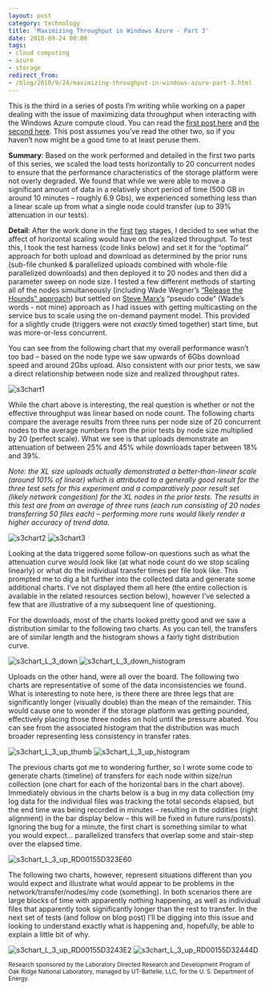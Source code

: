 ```yaml
---
layout: post
category: technology
title: 'Maximizing Throughput in Windows Azure - Part 3'
date: 2010-09-24 00:00
tags:
- cloud computing
- azure
- storage
redirect_from:
- /blog/2010/9/24/maximizing-throughput-in-windows-azure-part-3.html
---
```


This is the third in a series of posts I’m writing while working on a paper dealing with the issue of maximizing data
throughput when interacting with the Windows Azure compute cloud. You can read the
[first post here](/technology/2010/09/13/maximizing-throughput-in-windows-azure-part-1/) and
[the second here](/technology/2010/09/20/maximizing-throughput-in-windows-azure-part-2/). This post assumes you’ve read
the other two, so if you haven’t now might be a good time to at least peruse them.

__Summary__: Based on the work performed and detailed in the first two parts of this series, we scaled the load tests
horizontally to 20 concurrent nodes to ensure that the performance characteristics of the storage platform were not
overly degraded. We found that while we were able to move a significant amount of data in a relatively short period of
time (500 GB in around 10 minutes – roughly 6.9 Gbs), we experienced something less than a linear scale up from what a
single node could transfer (up to 39% attenuation in our tests).

__Detail__: After the work done in the
[first](/technology/2010/09/13/maximizing-throughput-in-windows-azure-part-1/)
[two](/technology/2010/09/20/maximizing-throughput-in-windows-azure-part-2/) stages, I decided to see what the affect
of horizontal scaling would have on the realized throughput. To test this, I took the test harness (code links below)
and set it for the “optimal” approach for both upload and download as determined by the prior runs (sub-file chunked &
parallelized uploads combined with whole-file parallelized downloads) and then deployed it to 20 nodes and then did a
parameter sweep on node size. I tested a few different methods of starting all of the nodes simultaneously (including
Wade Wegner’s
[“Release the Hounds” approach](http://www.wadewegner.com/2010/05/release-the-hounds-multicasting-with-azure-appfabric/))
but settled on [Steve Marx’s](http://blog.smarx.com/) “pseudo code” (Wade’s words - not mine) approach as I had issues
with getting multicasting on the service bus to scale using the on-demand payment model. This provided for a slightly
crude (triggers were not *exactly* timed together) start time, but was more-or-less concurrent.

You can see from the following chart that my overall performance wasn’t too bad – based on the node type we saw upwards
of 6Gbs download speed and around 2Gbs upload. Also consistent with our prior tests, we saw a direct relationship
between node size and realized throughput rates.

<img alt='s3chart1' src='/images/s3chart1.png' class='blogimage img-responsive'>

While the chart above is interesting, the real question is whether or not the effective throughput was linear based on
node count. The following charts compare the average results from three runs per node size of 20 concurrent nodes to
the average numbers from the prior tests by node size multiplied by 20 (perfect scale). What we see is that uploads
demonstrate an attenuation of between 25% and 45% while downloads taper between 18% and 39%.

_Note: the XL size uploads actually demonstrated a better-than-linear scale (around 101% of linear) which is attributed
to a generally good result for the three test sets for this experiment and a comparatively poor result set (likely
network congestion) for the XL nodes in the prior tests. The results in this test are from an average of three runs
(each run consisting of 20 nodes transferring 50 files each) – performing more runs would likely render a higher
accuracy of trend data._

<img alt='s3chart2' src='/images/s3chart2.png' class='blogimage img-responsive'>
<img alt='s3chart3' src='/images/s3chart3.png' class='blogimage img-responsive'>

Looking at the data triggered some follow-on questions such as what the attenuation curve would look like (at what node
count do we stop scaling linearly) or what do the individual transfer times per file look like. This prompted me to dig
a bit further into the collected data and generate some additional charts. I’ve not displayed them all here (the
entire collection is available in the related resources section below), however I’ve selected a few that are
illustrative of a my subsequent line of questioning.

For the downloads, most of the charts looked pretty good and we saw a distribution similar to the following two charts.
As you can tell, the transfers are of similar length and the histogram shows a fairly tight distribution curve.

<img alt='s3chart_L_3_down' src='/images/s3chart_L_3_down.png' class='blogimage img-responsive'>

<img alt='s3chart_L_3_down_histogram' src='/images/s3chart_L_3_down_histogram.png' class='blogimage img-responsive'>

Uploads on the other hand, were all over the board. The following two charts are representative of some of the data
inconsistencies we found. What is interesting to note here, is there there are three legs that are significantly longer
(visually double) than the mean of the remainder. This would cause one to wonder if the storage platform was getting
pounded, effectively placing those three nodes on hold until the pressure abated. You can see from the associated
histogram that the distribution was much broader representing less consistency in transfer rates.


<img alt='s3chart_L_3_up_thumb' src='/images/s3chart_L_3_up_thumb.png' class='blogimage img-responsive'>

<img alt='s3chart_L_3_up_histogram' src='/images/s3chart_L_3_up_histogram.png' class='blogimage img-responsive'>

The previous charts got me to wondering further, so I wrote some code to generate charts (timeline) of transfers for
each node within size/run collection (one chart for each of the horizontal bars in the chart above). Immediately
obvious in the charts below is a bug in my data collection (my log data for the individual files was tracking the total
seconds elapsed, but the end time was being recorded in minutes – resulting in the oddities (right alignment) in the
bar display below – this will be fixed in future runs/posts). Ignoring the bug for a minute, the first chart is
something similar to what you would expect… parallelized transfers that overlap some and stair-step over the elapsed
time.

<img alt='s3chart_L_3_up_RD00155D323E60' src='/images/s3chart_L_3_up_RD00155D323E60.png' class='blogimage img-responsive'>

The following two charts, however, represent situations different than you would expect and illustrate what would
appear to be problems in the network/transfer/nodes/my code (something). In both scenarios there are large blocks of
time with apparently nothing happening, as well as individual files that apparently took significantly longer than the
rest to transfer. In the next set of tests (and follow on blog post) I’ll be digging into this issue and looking to
understand exactly what is happening and, hopefully, be able to explain a little bit of why.

<img alt='s3chart_L_3_up_RD00155D3243E2' src='/images/s3chart_L_3_up_RD00155D3243E2.png' class='blogimage img-responsive'>

<img alt='s3chart_L_3_up_RD00155D32444D' src='/images/s3chart_L_3_up_RD00155D32444D.png' class='blogimage img-responsive'>

<small>Research sponsored by the Laboratory Directed Research and Development Program of Oak Ridge National Laboratory,
managed by UT-Battelle, LLC, for the U. S. Department of Energy.</small>
